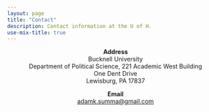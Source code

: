 ```yaml
---
layout: page
title: "Contact"
description: Contact information at the U of H.
use-mix-title: true
---
```


<p align="center"><b>Address</b><br>Bucknell University<br>Department of Political Science, 221 Academic West Building
<br>One Dent Drive<br>Lewisburg, PA 17837</p>

<p align="center"><b>Email</b><br><a href="mailto:y.kim@bucknell.edu">adamk.summa@gmail.com</a></p>
